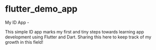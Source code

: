 # flutter_demo_app

My ID App -

This simple ID app marks my first and tiny steps towards learning app development using Flutter and Dart.
Sharing this here to keep track of my growth in this field!

